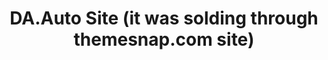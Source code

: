 ---
title: DA.Auto Site (it was solding through themesnap.com site)
category: Web Desing
category_slug: f-webd f-wdev
type: gallery
image: assets/img/works/da-auto_site/cover_dauto.jpg
gallery: assets/img/works/da-auto_site/logo_00.jpg,assets/img/works/da-auto_site/logo_01.jpg,assets/img/works/da-auto_site/homepage.jpg,assets/img/works/da-auto_site/listing_rows.jpg,assets/img/works/da-auto_site/listing.jpg,assets/img/works/da-auto_site/blog_medium-image.jpg,assets/img/works/da-auto_site/blog_small-image.jpg,assets/img/works/da-auto_site/contact.jpg,assets/img/works/da-auto_site/detail.jpg,assets/img/works/da-auto_site/faq.jpg,assets/img/works/da-auto_site/our_agents.jpg,assets/img/works/da-auto_site/about_us.jpg,assets/img/works/da-auto_site/add.jpg,assets/img/works/da-auto_site/404.jpg,assets/img/works/da-auto_site/Screenshot 2022-08-29 at 13-11-43 ThemeSnap.com - Marketplace for Drupal WordPress Site Templates.png
---